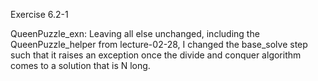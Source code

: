 Exercise 6.2-1 

QueenPuzzle_exn: Leaving all else unchanged, including the QueenPuzzle_helper from lecture-02-28, I changed the base_solve step such that it raises an exception once the divide and conquer algorithm comes to a solution that is N long. 